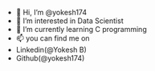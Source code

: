 - 👋 Hi, I’m @yokesh174
- 👀 I’m interested in Data Scientist
- 🌱 I’m currently learning C programming
- 📫 you can find me on
- Linkedin(@Yokesh B)
- Github(@yokesh174)
